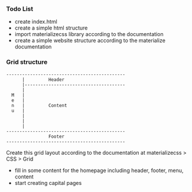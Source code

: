 ### Todo List

  - create index.html
  - create a simple html structure
  - import materializecss library according to the documentation
  - create a simple website structure according to the materialize documentation

### Grid structure
```
---------------------------------------------
      |         Header
      |--------------------------------------
      |
  M   |
  e   |
  n   |         Content
  u   |
      |
      |
      |
---------------------------------------------
                Footer
---------------------------------------------
```

Create this grid layout according to the documentation at materializecss > CSS > Grid



  - fill in some content for the homepage including header, footer, menu, content
  - start creating capital pages

